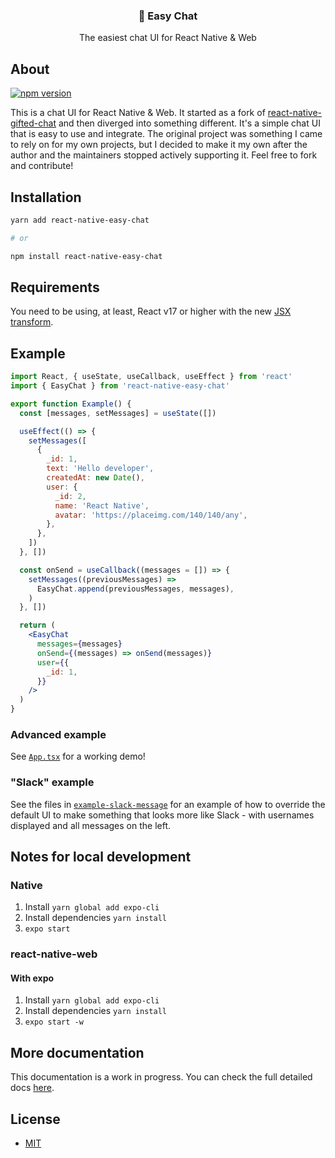 <h3 align="center">
  💬 Easy Chat
</h3>

<p align="center">
  The easiest chat UI for React Native & Web
</p>

## About

[![npm version](https://badge.fury.io/js/react-native-easy-chat.svg)][npmjs]

This is a chat UI for React Native & Web. It started as a fork of
[react-native-gifted-chat][react-native-gifted-chat] and then diverged into
something different. It's a simple chat UI that is easy to use and integrate.
The original project was something I came to rely on for my own projects, but
I decided to make it my own after the author and the maintainers stopped
actively supporting it. Feel free to fork and contribute!

## Installation

```sh
yarn add react-native-easy-chat

# or

npm install react-native-easy-chat
```

## Requirements

You need to be using, at least, React v17 or higher with the new
[JSX transform][jsx-transform].

## Example

```jsx
import React, { useState, useCallback, useEffect } from 'react'
import { EasyChat } from 'react-native-easy-chat'

export function Example() {
  const [messages, setMessages] = useState([])

  useEffect(() => {
    setMessages([
      {
        _id: 1,
        text: 'Hello developer',
        createdAt: new Date(),
        user: {
          _id: 2,
          name: 'React Native',
          avatar: 'https://placeimg.com/140/140/any',
        },
      },
    ])
  }, [])

  const onSend = useCallback((messages = []) => {
    setMessages((previousMessages) =>
      EasyChat.append(previousMessages, messages),
    )
  }, [])

  return (
    <EasyChat
      messages={messages}
      onSend={(messages) => onSend(messages)}
      user={{
        _id: 1,
      }}
    />
  )
}
```

### Advanced example

See [`App.tsx`][app] for a working demo!

### "Slack" example

See the files in [`example-slack-message`][example-slack-message] for an example
of how to override the default UI to make something that looks more like Slack -
with usernames displayed and all messages on the left.

## Notes for local development

### Native

1. Install `yarn global add expo-cli`
2. Install dependencies `yarn install`
3. `expo start`

### react-native-web

#### With expo

1. Install `yarn global add expo-cli`
2. Install dependencies `yarn install`
3. `expo start -w`

## More documentation

This documentation is a work in progress. You can check the full detailed docs
[here][old-readme].

## License

- [MIT][license]

<!-- References -->

[app]: ./App.tsx
[example-slack-message]: ./example-slack-message
[jsx-transform]: https://reactjs.org/blog/2020/09/22/introducing-the-new-jsx-transform.html
[license]: ./LICENSE
[npmjs]: https://www.npmjs.com/package/react-native-easy-chat
[old-readme]: ./OLD_README.md
[react-native-gifted-chat]: https://github.com/FaridSafi/react-native-gifted-chat
